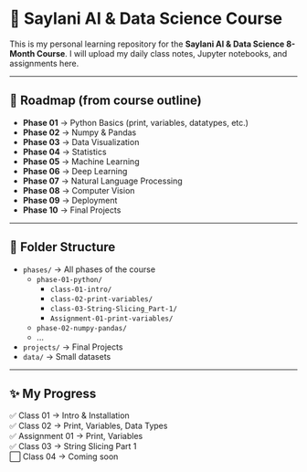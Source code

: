 # 📘 Saylani AI & Data Science Course

This is my personal learning repository for the **Saylani AI & Data Science 8-Month Course**.
I will upload my daily class notes, Jupyter notebooks, and assignments here.

---

## 🚀 Roadmap (from course outline)

- **Phase 01** → Python Basics (print, variables, datatypes, etc.)
- **Phase 02** → Numpy & Pandas
- **Phase 03** → Data Visualization
- **Phase 04** → Statistics
- **Phase 05** → Machine Learning
- **Phase 06** → Deep Learning
- **Phase 07** → Natural Language Processing
- **Phase 08** → Computer Vision
- **Phase 09** → Deployment
- **Phase 10** → Final Projects

---

## 📂 Folder Structure

- `phases/` → All phases of the course
  - `phase-01-python/`
    - `class-01-intro/`
    - `class-02-print-variables/`
    - `class-03-String-Slicing_Part-1/`
    -  `Assignment-01-print-variables/`
  - `phase-02-numpy-pandas/`
  - ...
- `projects/` → Final Projects
- `data/` → Small datasets

---

## ✨ My Progress

✅ Class 01 → Intro & Installation                                                                                                                                                                                                                   
✅ Class 02 → Print, Variables, Data Types                                                                                                                                                                                                                 
✅ Assignment 01 → Print, Variables                                                                                                                                                                                                                     
✅ Class 03 → String Slicing Part 1                                                                                                                                                                                                                                             
⬜ Class 04 → Coming soon
